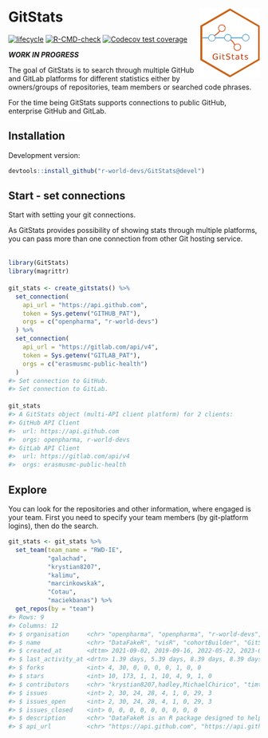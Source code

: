 
<!-- README.md is generated from README.Rmd. Please edit that file -->

# GitStats <img src="man/figures/GitStats_logo.png" align="right" height="138" />

<!-- badges: start -->

[![lifecycle](https://img.shields.io/badge/lifecycle-experimental-orange.svg)](https://lifecycle.r-lib.org/articles/stages.html#experimental)
[![R-CMD-check](https://github.com/r-world-devs/GitStats/workflows/R-CMD-check/badge.svg)](https://github.com/r-world-devs/GitStats/actions)
[![Codecov test
coverage](https://codecov.io/gh/r-world-devs/GitStats/branch/devel/graph/badge.svg)](https://app.codecov.io/gh/r-world-devs/GitStats?branch=devel)
<!-- badges: end -->

***WORK IN PROGRESS***

The goal of GitStats is to search through multiple GitHub and GitLab
platforms for different statistics either by owners/groups of
repositories, team members or searched code phrases.

For the time being GitStats supports connections to public GitHub,
enterprise GitHub and GitLab.

## Installation

Development version:

``` r
devtools::install_github("r-world-devs/GitStats@devel")
```

## Start - set connections

Start with setting your git connections.

As GitStats provides possibility of showing stats through multiple
platforms, you can pass more than one connection from other Git hosting
service.

``` r

library(GitStats)
library(magrittr)

git_stats <- create_gitstats() %>%
  set_connection(
    api_url = "https://api.github.com",
    token = Sys.getenv("GITHUB_PAT"),
    orgs = c("openpharma", "r-world-devs")
  ) %>%
  set_connection(
    api_url = "https://gitlab.com/api/v4",
    token = Sys.getenv("GITLAB_PAT"),
    orgs = c("erasmusmc-public-health")
  )
#> Set connection to GitHub.
#> Set connection to GitLab.

git_stats
#> A GitStats object (multi-API client platform) for 2 clients:
#> GitHub API Client
#>  url: https://api.github.com
#>  orgs: openpharma, r-world-devs
#> GitLab API Client
#>  url: https://gitlab.com/api/v4
#>  orgs: erasmusmc-public-health
```

## Explore

You can look for the repositories and other information, where engaged
is your team. First you need to specify your team members (by
git-platform logins), then do the search.

``` r
git_stats <- git_stats %>%
  set_team(team_name = "RWD-IE",
           "galachad",
           "krystian8207",
           "kalimu",
           "marcinkowskak",
           "Cotau",
           "maciekbanas") %>%
  get_repos(by = "team")
#> Rows: 9
#> Columns: 12
#> $ organisation     <chr> "openpharma", "openpharma", "r-world-devs", "r-world-…
#> $ name             <chr> "DataFakeR", "visR", "cohortBuilder", "GitStats", "sh…
#> $ created_at       <dttm> 2021-09-02, 2019-09-16, 2022-05-22, 2023-01-09, 2022…
#> $ last_activity_at <drtn> 1.39 days, 5.39 days, 8.39 days, 8.39 days, 30.39 da…
#> $ forks            <int> 4, 30, 0, 0, 0, 0, 1, 0, 0
#> $ stars            <int> 10, 173, 1, 1, 10, 4, 9, 1, 0
#> $ contributors     <chr> "krystian8207,hadley,MichaelChirico", "timtreis,baill…
#> $ issues           <int> 2, 30, 24, 28, 4, 1, 0, 29, 3
#> $ issues_open      <int> 2, 30, 24, 28, 4, 1, 0, 29, 3
#> $ issues_closed    <int> 0, 0, 0, 0, 0, 0, 0, 0, 0
#> $ description      <chr> "DataFakeR is an R package designed to help you gener…
#> $ api_url          <chr> "https://api.github.com", "https://api.github.com", "…
```

